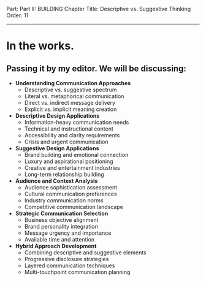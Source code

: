 Part: Part II: BUILDING
Chapter Title: Descriptive vs. Suggestive Thinking
Order: 11

---

# In the works.

## Passing it by my editor. We will be discussing:

- **Understanding Communication Approaches**
  - Descriptive vs. suggestive spectrum
  - Literal vs. metaphorical communication
  - Direct vs. indirect message delivery
  - Explicit vs. implicit meaning creation
- **Descriptive Design Applications**
  - Information-heavy communication needs
  - Technical and instructional content
  - Accessibility and clarity requirements
  - Crisis and urgent communication
- **Suggestive Design Applications**
  - Brand building and emotional connection
  - Luxury and aspirational positioning
  - Creative and entertainment industries
  - Long-term relationship building
- **Audience and Context Analysis**
  - Audience sophistication assessment
  - Cultural communication preferences
  - Industry communication norms
  - Competitive communication landscape
- **Strategic Communication Selection**
  - Business objective alignment
  - Brand personality integration
  - Message urgency and importance
  - Available time and attention
- **Hybrid Approach Development**
  - Combining descriptive and suggestive elements
  - Progressive disclosure strategies
  - Layered communication techniques
  - Multi-touchpoint communication planning

<div style="height: 120px;"></div>
